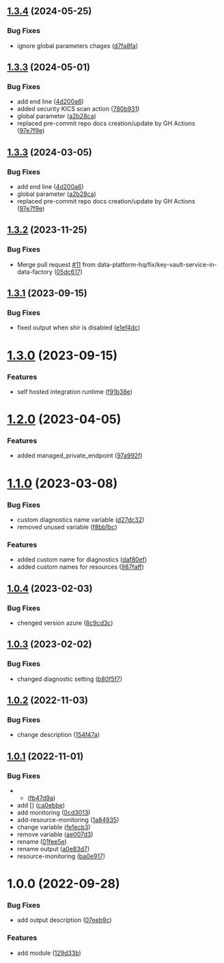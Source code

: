 ## [1.3.4](https://github.com/data-platform-hq/terraform-azurerm-data-factory/compare/v1.3.3...v1.3.4) (2024-05-25)


### Bug Fixes

* ignore global parameters chages ([d7fa8fa](https://github.com/data-platform-hq/terraform-azurerm-data-factory/commit/d7fa8fa320230d8b3aa74e037a02f501592bcc5f))

## [1.3.3](https://github.com/data-platform-hq/terraform-azurerm-data-factory/compare/v1.3.2...v1.3.3) (2024-05-01)


### Bug Fixes

* add end line ([4d200a6](https://github.com/data-platform-hq/terraform-azurerm-data-factory/commit/4d200a67a118d207313d1dc02881485aa120f5c5))
* added security KICS scan action ([780b931](https://github.com/data-platform-hq/terraform-azurerm-data-factory/commit/780b931b3c5000150234752a85701cc5a53a68c5))
* global parameter ([a2b28ca](https://github.com/data-platform-hq/terraform-azurerm-data-factory/commit/a2b28cabbc447a7ec3813fbf2a4303f8d955a78a))
* replaced pre-commit repo docs creation/update by GH Actions ([97e7f9e](https://github.com/data-platform-hq/terraform-azurerm-data-factory/commit/97e7f9e5f782f77f19cf8b8c60d8fc4042f06672))

## [1.3.3](https://github.com/data-platform-hq/terraform-azurerm-data-factory/compare/v1.3.2...v1.3.3) (2024-03-05)


### Bug Fixes

* add end line ([4d200a6](https://github.com/data-platform-hq/terraform-azurerm-data-factory/commit/4d200a67a118d207313d1dc02881485aa120f5c5))
* global parameter ([a2b28ca](https://github.com/data-platform-hq/terraform-azurerm-data-factory/commit/a2b28cabbc447a7ec3813fbf2a4303f8d955a78a))
* replaced pre-commit repo docs creation/update by GH Actions ([97e7f9e](https://github.com/data-platform-hq/terraform-azurerm-data-factory/commit/97e7f9e5f782f77f19cf8b8c60d8fc4042f06672))

## [1.3.2](https://github.com/data-platform-hq/terraform-azurerm-data-factory/compare/v1.3.1...v1.3.2) (2023-11-25)


### Bug Fixes

* Merge pull request [#11](https://github.com/data-platform-hq/terraform-azurerm-data-factory/issues/11) from data-platform-hq/fix/key-vault-service-in-data-factory ([05dc617](https://github.com/data-platform-hq/terraform-azurerm-data-factory/commit/05dc617cd6af7e320a4de8c34059a5120270e5bd))

## [1.3.1](https://github.com/data-platform-hq/terraform-azurerm-data-factory/compare/v1.3.0...v1.3.1) (2023-09-15)


### Bug Fixes

* fixed output when shir is disabled ([e1ef4dc](https://github.com/data-platform-hq/terraform-azurerm-data-factory/commit/e1ef4dc8eea23c49639419d20e11ae1d952045a5))

# [1.3.0](https://github.com/data-platform-hq/terraform-azurerm-data-factory/compare/v1.2.0...v1.3.0) (2023-09-15)


### Features

* self hosted integration runtime ([f91b38e](https://github.com/data-platform-hq/terraform-azurerm-data-factory/commit/f91b38ee73a8c5581b392c1998cadad620af669f))

# [1.2.0](https://github.com/data-platform-hq/terraform-azurerm-data-factory/compare/v1.1.0...v1.2.0) (2023-04-05)


### Features

* added managed_private_endpoint ([97a992f](https://github.com/data-platform-hq/terraform-azurerm-data-factory/commit/97a992fbbfb26d3a54da5d926cc28b61e3dce9e1))

# [1.1.0](https://github.com/data-platform-hq/terraform-azurerm-data-factory/compare/v1.0.4...v1.1.0) (2023-03-08)


### Bug Fixes

* custom diagnostics name variable ([d27dc32](https://github.com/data-platform-hq/terraform-azurerm-data-factory/commit/d27dc32c4e583abfca938d2998f86935972faee8))
* removed unused variable ([f8bb1bc](https://github.com/data-platform-hq/terraform-azurerm-data-factory/commit/f8bb1bccaf6491e6783f71fae9f525e7558425d7))


### Features

* added custom name for diagnostics ([daf80ef](https://github.com/data-platform-hq/terraform-azurerm-data-factory/commit/daf80ef221766f7b197bd519e5088fae82ae994d))
* added custom names for resources ([987faff](https://github.com/data-platform-hq/terraform-azurerm-data-factory/commit/987faff873514059033ecbb6d76c3e4370e25e8d))

## [1.0.4](https://github.com/data-platform-hq/terraform-azurerm-data-factory/compare/v1.0.3...v1.0.4) (2023-02-03)


### Bug Fixes

* chenged version azure ([8c9cd3c](https://github.com/data-platform-hq/terraform-azurerm-data-factory/commit/8c9cd3cb00d5b407ffafe3f6c7fcc0f60e8a958e))

## [1.0.3](https://github.com/data-platform-hq/terraform-azurerm-data-factory/compare/v1.0.2...v1.0.3) (2023-02-02)


### Bug Fixes

* changed diagnostic setting ([b80f5f7](https://github.com/data-platform-hq/terraform-azurerm-data-factory/commit/b80f5f7b9d5abb01d7c825a7c377d33d7ccf6085))

## [1.0.2](https://github.com/data-platform-hq/terraform-azurerm-data-factory/compare/v1.0.1...v1.0.2) (2022-11-03)


### Bug Fixes

* change description ([154f47a](https://github.com/data-platform-hq/terraform-azurerm-data-factory/commit/154f47a2263d9f1611d8e27b444fe74f18d0ac9c))

## [1.0.1](https://github.com/data-platform-hq/terraform-azurerm-data-factory/compare/v1.0.0...v1.0.1) (2022-11-01)


### Bug Fixes

* + ([fb47d9a](https://github.com/data-platform-hq/terraform-azurerm-data-factory/commit/fb47d9aa2dac11f547d155149d726e9a7dd2860f))
* add [] ([ca0ebbe](https://github.com/data-platform-hq/terraform-azurerm-data-factory/commit/ca0ebbe440cc705db72689e9ea77634ec635292f))
* add monitoring ([0cd3013](https://github.com/data-platform-hq/terraform-azurerm-data-factory/commit/0cd3013a3f74b0aeca2e5497d9f3adad097aae80))
* add-resource-monitoring ([1a84935](https://github.com/data-platform-hq/terraform-azurerm-data-factory/commit/1a849353b5466b45dd6430d69634cd3ed6431d01))
* change variable ([fe1ecb3](https://github.com/data-platform-hq/terraform-azurerm-data-factory/commit/fe1ecb32a3d59e2c1120ba0caaa59642e418df6d))
* remove variable ([ae007d3](https://github.com/data-platform-hq/terraform-azurerm-data-factory/commit/ae007d323aa0e694bca12afcc425cd6166ad7545))
* rename ([01fee5e](https://github.com/data-platform-hq/terraform-azurerm-data-factory/commit/01fee5e81a19f88f18efdc2cf226b87bd77f1c38))
* rename output ([a0e83d7](https://github.com/data-platform-hq/terraform-azurerm-data-factory/commit/a0e83d78c4778f30db277f2f1af661fc9c7ca156))
* resource-monitoring ([ba0e917](https://github.com/data-platform-hq/terraform-azurerm-data-factory/commit/ba0e9178dee6a0730b2456ad400e1e0abc9460fd))

# 1.0.0 (2022-09-28)


### Bug Fixes

* add output description ([07eeb9c](https://github.com/data-platform-hq/terraform-azurerm-data-factory/commit/07eeb9cec37549ac90fc86014b2c4b885f6289b3))


### Features

* add module ([129d33b](https://github.com/data-platform-hq/terraform-azurerm-data-factory/commit/129d33b235f791810f4373dd2527c82a3dc3946b))
